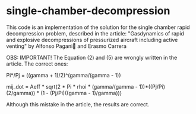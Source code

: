 # single-chamber-decompression
This code is an implementation of the solution for the single chamber rapid decompression problem, described in the article: "Gasdynamics of rapid and explosive decompressions of pressurized aircraft including active venting" by Alfonso Pagani and Erasmo Carrera

OBS: IMPORTANT! The Equation (2) and (5) are wrongly written in the article. The correct ones:

Pi*/Pj = ((gamma + 1)/2)^(gamma/(gamma - 1))

mij_dot = Aeff * sqrt(2 * Pi * rhoi * (gamma/(gamma - 1))*((Pj/Pi)(2/gamma)) * (1 - (Pj/Pi)((gamma - 1)/gamma)))

Although this mistake in the article, the results are correct.

